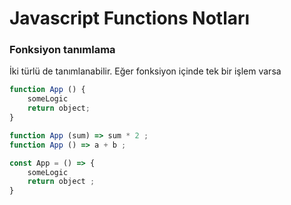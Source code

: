 # Javascript Functions Notları

### Fonksiyon tanımlama
İki türlü de tanımlanabilir. Eğer fonksiyon içinde tek bir işlem varsa 

```javascript
function App () {
    someLogic
    return object;
}

function App (sum) => sum * 2 ;
function App () => a + b ;

const App = () => {
    someLogic
    return object ;
}
```